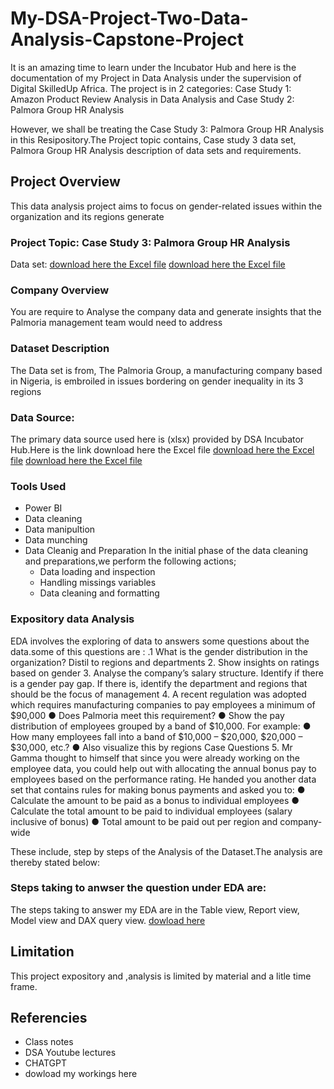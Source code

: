 # My-DSA-Project-Two-Data-Analysis-Capstone-Project

It is an amazing time to learn under the Incubator Hub and here is the documentation of my Project in Data Analysis under the supervision of Digital SkilledUp Africa. The project is in 2 categories: Case Study 1: Amazon Product Review Analysis in Data Analysis and Case Study 2: Palmora Group HR Analysis

However, we shall be treating the Case Study 3: Palmora Group HR Analysis in this Resipository.The Project topic contains, Case study 3 data set, Palmora Group HR Analysis  description of data sets and requirements.

## Project Overview
This data analysis project aims to focus on  gender-related issues within the organization and its regions generate 

### Project Topic: Case Study 3: Palmora Group HR Analysis
Data set: [download here the Excel file](https://github.com/mercy-adebanjo/My-DSA-Project-Two-Data-Analysis-Capstone-Project/blob/main/Palmoria%20Group%20emp-data.csv)
[download here the Excel file](https://github.com/mercy-adebanjo/My-DSA-Project-Two-Data-Analysis-Capstone-Project/blob/main/Palmoria%20Group%20Bonus%20Rules.xlsx)


### Company Overview
You are require to Analyse the company data and generate insights that the Palmoria management
team would need to address

### Dataset Description
The Data set is from, The Palmoria Group, a manufacturing company based in Nigeria, is embroiled in issues bordering on gender inequality in its 3 regions

### Data Source:
The primary data source used here is (xlsx) provided by DSA Incubator Hub.Here is the link download here the Excel file
[download here the Excel file](https://github.com/mercy-adebanjo/My-DSA-Project-Two-Data-Analysis-Capstone-Project/blob/main/Palmoria%20Group%20emp-data.csv)
[download here the Excel file](https://github.com/mercy-adebanjo/My-DSA-Project-Two-Data-Analysis-Capstone-Project/blob/main/Palmoria%20Group%20Bonus%20Rules.xlsx)

### Tools Used
- Power BI
 - Data cleaning
 - Data manipultion
 - Data munching
 - Data Cleanig and Preparation
   In the initial phase of the data cleaning and preparations,we perform the following actions;
   - Data loading and inspection
   - Handling missings variables
   - Data cleaning and formatting
### Expository data Analysis
EDA involves the exploring of data to answers some questions about the data.some of this questions are : 
.1 What is the gender distribution in the organization? Distil to regions and
departments
2. Show insights on ratings based on gender
3. Analyse the company’s salary structure. Identify if there is a gender pay gap. If
there is, identify the department and regions that should be the focus of
management
4. A recent regulation was adopted which requires manufacturing companies to pay
employees a minimum of $90,000
 ● Does Palmoria meet this requirement?
 ● Show the pay distribution of employees grouped by a band of $10,000. For example:
 ● How many employees fall into a band of $10,000 – $20,000, $20,000 – $30,000,
etc.?
 ● Also visualize this by regions
Case Questions
5. Mr Gamma thought to himself that since you were already working on the employee
data, you could help out with allocating the annual bonus pay to employees based on the
performance rating. He handed you another data set that contains rules for making bonus
payments and asked you to:
 ● Calculate the amount to be paid as a bonus to individual employees
 ● Calculate the total amount to be paid to individual employees (salary inclusive of
bonus)
 ● Total amount to be paid out per region and company-wide

These include, step by steps of the Analysis of the Dataset.The analysis are thereby stated below:

### Steps taking to anwser the question under EDA are:
The steps taking to answer my EDA are in the Table view, Report view, Model view and DAX query view. [dowload here](https://github.com/mercy-adebanjo/My-DSA-Project-Two-Data-Analysis-Capstone-Project/blob/main/Project%202%20Palmora%20Group%20HR%20Analysis.pbix)


## Limitation
This project expository and ,analysis is limited by material and a litle time frame.

## Referencies
- Class notes
- DSA Youtube lectures
- CHATGPT
- dowload my workings here
  
